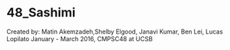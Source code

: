 # 48_Sashimi
Created by: Matin Akemzadeh,Shelby Elgood, Janavi Kumar, Ben Lei, Lucas Lopilato
January - March 2016, CMPSC48 at UCSB
